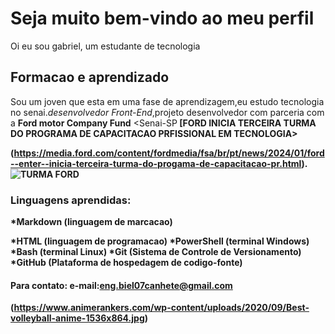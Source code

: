 # Seja muito bem-vindo ao meu perfil 
<p aling="justify"> Oi eu sou gabriel, um estudante de tecnologia 
 
  ## Formacao e aprendizado
  
   Sou um joven que esta em uma fase de aprendizagem,eu estudo tecnologia no senai.<i>desenvolvedor Front-End</i>,projeto desenvolvedor com parceria com a <strong>Ford motor Company Fund</strong> 
   <Senai-SP<strong> [FORD INICIA TERCEIRA TURMA DO PROGRAMA DE CAPACITACAO PRFISSIONAL EM TECNOLOGIA>

(https://media.ford.com/content/fordmedia/fsa/br/pt/news/2024/01/ford--enter--inicia-terceira-turma-do-progama-de-capacitacao-pr.html).
     ![TURMA FORD <ENTER>](https://www.google.com/url?sa=i&url=https%3A%2F%2Fmedia.ford.com%2Fcontent%2Ffordmedia%2Ffsa%2Fbr%2Fpt%2Fnews%2F2024%2F01%2Fford--enter--inicia-terceira-turma-do-programa-de-capacitacao-pr.html&psig=AOvVaw1iyV8vg-e6i-rptZitVWwL&ust=1708521472161000&source=images&cd=vfe&opi=89978449&ved=0CBIQJRxqFwoTCIiVz7qBuoQDFQAAAAAdAAAAABAU)
  
   ### Linguagens aprendidas:
 
  *Markdown (linguagem de marcacao)
    
   *HTML (linguagem de programacao)
   *PowerShell (terminal Windows)
   *Bash (terminal Linux)
   *Git (Sistema de Controle de Versionamento)
   *GitHub (Plataforma de hospedagem de codigo-fonte)
     
  #### Para contato: e-mail:eng.biel07canhete@gmail.com

     

(https://www.animerankers.com/wp-content/uploads/2020/09/Best-volleyball-anime-1536x864.jpg)
